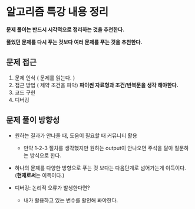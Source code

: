 # 알고리즘 특강 내용 정리

**문제 풀이는 반드시 시각적으로 정리하는 것을 추천한다.**

**풀었던 문제를  다시 푸는 것보다 여러 문제를 푸는 것을 추천한다.**



## 문제 접근

1. 문제 인식 ( 문제를 읽는다. )
2. 접근 방법 ( 제약 조건을 파악) **파이썬 자료형과 조건/반복문을 생각 해야한다.**
3.  코드 구현
4. 디버깅



## 문제 풀이 방향성

- 원하는 결과가 안나올 때, 도움이 필요할 때 커뮤니티 활용
  - 만약 1-2-3 절차를 생각했지만 원하는 output이 안나오면 주석을 달아 질문하는 방식으로 한다.
- 하나의 문제를 다양한 방향으로 푸는 것 보다는 다음단계로 넘어가는게 이득이다.(**현재로써**는 이득이다.)

- 디버깅: 논리적 오류가 발생한다면?
  - 내가 활용하고 있는 변수를 활인해 봐야한다.

